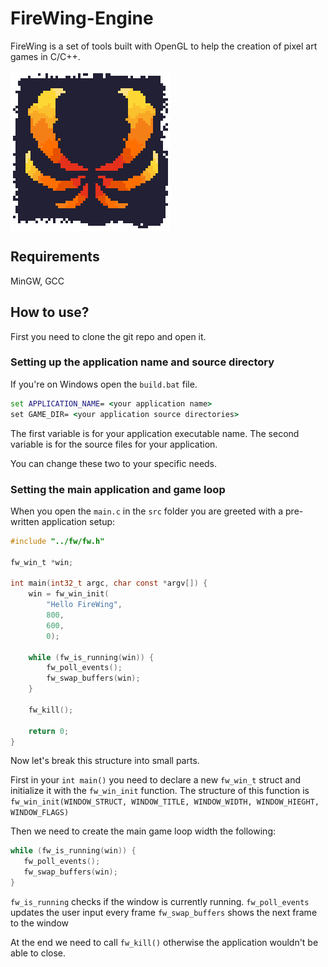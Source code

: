 # FireWing-Engine
FireWing is a set of tools built with OpenGL to help the creation of pixel art games in C/C++.

<img src="https://github.com/Kabajat/FireWing-Engine/blob/master/logo.png" style="text-align:center;display:block;" width="256"/>

## Requirements
MinGW, GCC

## How to use?

First you need to clone the git repo and open it.

### Setting up the application name and source directory
If you're on Windows open the ``build.bat`` file.

```bat
set APPLICATION_NAME= <your application name>
set GAME_DIR= <your application source directories>
```

The first variable is for your application executable name.
The second variable is for the source files for your application.

You can change these two to your specific needs.

### Setting the main application and game loop

When you open the ``main.c`` in the ``src`` folder you are greeted with a pre-written application setup:

```c
#include "../fw/fw.h"

fw_win_t *win;

int main(int32_t argc, char const *argv[]) {
    win = fw_win_init(
        "Hello FireWing",
        800,
        600,
        0);

    while (fw_is_running(win)) {
        fw_poll_events();
        fw_swap_buffers(win);
    }
    
    fw_kill();
    
    return 0;
}
```

Now let's break this structure into small parts.

First in your ```int main()``` you need to declare a new ```fw_win_t``` struct and initialize it with the ```fw_win_init``` function.
The structure of this function is ```fw_win_init(WINDOW_STRUCT, WINDOW_TITLE, WINDOW_WIDTH, WINDOW_HIEGHT, WINDOW_FLAGS)```

Then we need to create the main game loop width the following:
 ```c
while (fw_is_running(win)) {
    fw_poll_events();
    fw_swap_buffers(win);
}
```

```fw_is_running``` checks if the window is currently running.
```fw_poll_events``` updates the user input every frame
```fw_swap_buffers``` shows the next frame to the window

At the end we need to call ```fw_kill()``` otherwise the application wouldn't be able to close.
